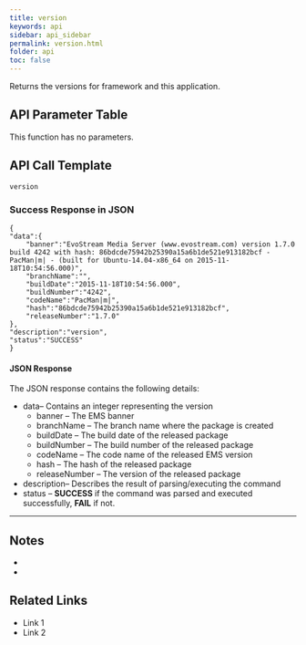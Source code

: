 ```yaml
---
title: version
keywords: api
sidebar: api_sidebar
permalink: version.html
folder: api
toc: false
---
```




Returns the versions for framework and this application.





## API Parameter Table

This function has no parameters.



## API Call Template

``` 
version
```



### Success Response in JSON

``` 
{
"data":{
    "banner":"EvoStream Media Server (www.evostream.com) version 1.7.0 build 4242 with hash: 86bdcde75942b25390a15a6b1de521e913182bcf - PacMan|m| - (built for Ubuntu-14.04-x86_64 on 2015-11-18T10:54:56.000)",
    "branchName":"",
    "buildDate":"2015-11-18T10:54:56.000",
    "buildNumber":"4242",
    "codeName":"PacMan|m|",
    "hash":"86bdcde75942b25390a15a6b1de521e913182bcf",
    "releaseNumber":"1.7.0"
},
"description":"version",
"status":"SUCCESS"
}
```



#### JSON Response

The JSON response contains the following details:

- data– Contains an integer representing the version
  - banner – The EMS banner
  - branchName – The branch name where the package is created
  - buildDate – The build date of the released package
  - buildNumber – The build number of the released package
  - codeName – The code name of the released EMS version
  - hash – The hash of the released package
  - releaseNumber – The version of the released package
- description– Describes the result of parsing/executing the command
- status – **SUCCESS** if the command was parsed and executed successfully, **FAIL** if not.

------

## Notes

- ​
- ​





## **Related Links**

- Link 1
- Link 2
